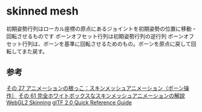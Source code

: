 # skinned mesh

初期姿勢行列はローカル座標の原点にあるジョイントを初期姿勢の位置に移動・回転させるものです
ボーンオフセット行列は初期姿勢行列の逆行列
ボーンオフセット行列は、ボーンを基準に回転させるためのもの。ボーンを原点に戻して回転してまた戻す。

## 参考

[その 27 アニメーションの根っこ：スキンメッシュアニメーション（ボーン操作）](http://marupeke296.com/DXG_No27_SkinMeshAnimation.html)
[その 61 完全ホワイトボックスなスキンメッシュアニメーションの解説](http://marupeke296.com/DXG_No61_WhiteBoxSkinMeshAnimation.html)
[WebGL2 Skinning](https://webgl2fundamentals.org/webgl/lessons/webgl-skinning.html)
[glTF 2.0 Quick Reference Guide](https://www.khronos.org/files/gltf20-reference-guide.pdf)
